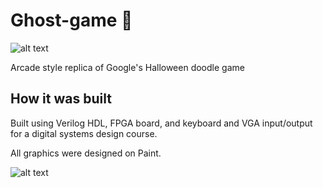 # Ghost-game 👻

![alt text](https://i.imgur.com/Y6vrhaY.jpg)

Arcade style replica of Google's Halloween doodle game

## How it was built

Built using Verilog HDL, FPGA board, and keyboard and VGA input/output for a digital systems design course.

All graphics were designed on Paint.

![alt text](https://i.imgur.com/eiD2dFa.jpg)
